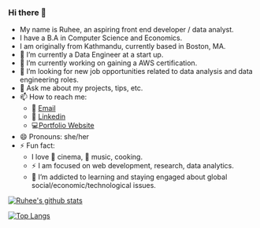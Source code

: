 ### Hi there 👋

- My name is Ruhee, an aspiring front end developer / data analyst.
- I have a B.A in Computer Science and Economics. 
- I am originally from Kathmandu, currently based in Boston, MA.
- 🔭 I’m currently a Data Engineer at a start up.
- 🌱 I’m currently working on gaining a AWS certification. 
- 👯 I’m looking for new job opportunities related to data analysis and data engineering roles.
- 💬 Ask me about my projects, tips, etc.
- 📫 How to reach me: 
    - :e-mail: [Email](http://mailto:sruhee98@gmail.com)
    - :office: [Linkedin](http://linkedin.com/in/ruhee-shrestha)
    - :computer:[Portfolio Website](http://ruhee-s.dev)
- 😄 Pronouns: she/her
- ⚡ Fun fact: 
    - I love :movie_camera: cinema, 🎵 music, cooking.
    - :zap: I am focused on web development, research, data analytics.
    - 🌱 I’m addicted to learning and staying engaged about global social/economic/technological issues.

[![Ruhee's github stats](https://github-readme-stats.vercel.app/api?username=ruhee98&count_private=true&show_icons=true&theme=radical&hide_rank=false)](https://github.com/anuraghazra/github-readme-stats)

[![Top Langs](https://github-readme-stats.vercel.app/api/top-langs/?username=ruhee98)](https://github.com/anuraghazra/github-readme-stats)

